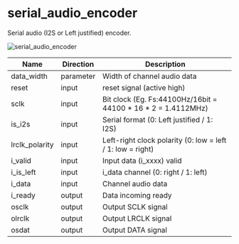 # serial_audio_encoder

Serial audio (I2S or Left justified) encoder.

![serial_audio_encoder](https://user-images.githubusercontent.com/14823909/113178140-3c03f800-9289-11eb-89fb-b5b3fdb758af.png)

|Name|Direction|Description|
|--|--|--|
|data_width|parameter|Width of channel audio data|
|reset|input|reset signal (active high)|
|sclk|input|Bit clock (Eg. Fs:44100Hz/16bit = 44100 * 16 * 2 = 1.4112MHz)|
|is_i2s|input|Serial format (0: Left justified / 1: I2S)|
|lrclk_polarity|input|Left-right clock polarity (0: low = left / 1: low = right)|
|i_valid|input|Input data (i_xxxx) valid|
|i_is_left|input|i_data channel (0: right / 1: left)|
|i_data|input|Channel audio data|
|i_ready|output|Data incoming ready|
|osclk|output|Output SCLK signal|
|olrclk|output|Output LRCLK signal|
|osdat|output|Output DATA signal|
